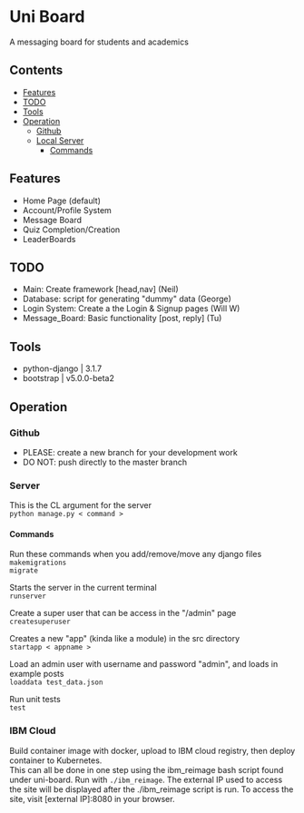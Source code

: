 # Uni Board  

A messaging board for students and academics
## Contents  
 - [Features](#Features)
 - [TODO](#TODO)
 - [Tools](#Tools)
 - [Operation](#Operation)
   - [Github](##Github)
   - [Local Server](##Server)
     - [Commands](###Commands) 

## Features
 - Home Page (default)
 - Account/Profile System
 - Message Board
 - Quiz Completion/Creation
 - LeaderBoards

## TODO
- Main: Create framework [head,nav] (Neil) 
- Database: script for generating "dummy" data (George)
- Login System: Create a the Login & Signup pages (Will W)
- Message_Board: Basic functionality [post, reply] (Tu)

## Tools    
 - python-django | 3.1.7
 - bootstrap     | v5.0.0-beta2

## Operation  
### Github  
 - PLEASE: create a new branch for your development work  
 - DO NOT: push directly to the master branch  
### Server  
This is the CL argument for the server  
`python manage.py < command >`  
#### Commands
Run these commands when you add/remove/move any django files  
`makemigrations`  
`migrate`  

Starts the server in the current terminal  
`runserver`  

Create a super user that can be access in the "/admin" page  
`createsuperuser`  

Creates a new "app" (kinda like a module) in the src directory  
`startapp < appname >`  

Load an admin user with username and password "admin", and loads in example posts  
`loaddata test_data.json`  

Run unit tests  
`test`  
### IBM Cloud
Build container image with docker, upload to IBM cloud registry, then deploy container to Kubernetes.  
This can all be done in one step using the ibm_reimage bash script found under uni-board. Run with `./ibm_reimage`. The external IP used to access the site will be displayed after the ./ibm_reimage script is run. To access the site, visit [external IP]:8080 in your browser.
